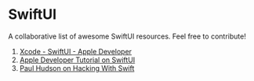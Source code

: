 # SwiftUI
A collaborative list of awesome SwiftUI resources. Feel free to contribute!


1. [Xcode - SwiftUI - Apple Developer](https://developer.apple.com/xcode/swiftui/)
2. [Apple Developer Tutorial on SwiftUI](https://developer.apple.com/tutorials/swiftui/)
3. [Paul Hudson on Hacking With Swift](https://www.hackingwithswift.com/articles/191/swiftui-lets-us-build-declarative-user-interfaces-in-swift)
